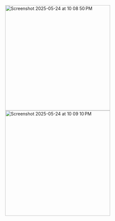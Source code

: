 <img width="337" alt="Screenshot 2025-05-24 at 10 08 50 PM" src="https://github.com/user-attachments/assets/cac98f2c-a9d2-4538-aba4-b9ad02cc73ce" />
<img width="337" alt="Screenshot 2025-05-24 at 10 09 10 PM" src="https://github.com/user-attachments/assets/782d8db0-aaf0-4c47-b429-714d392635db" />
